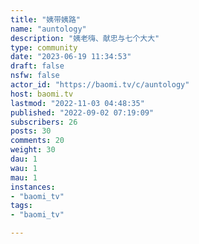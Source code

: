 ```yaml
---
title: "姨带姨路" 
name: "auntology"
description: "姨老嗨、献忠与七个大大"
type: community
date: "2023-06-19 11:34:53"
draft: false
nsfw: false
actor_id: "https://baomi.tv/c/auntology"
host: baomi.tv
lastmod: "2022-11-03 04:48:35"
published: "2022-09-02 07:19:09"
subscribers: 26
posts: 30
comments: 20
weight: 30
dau: 1
wau: 1
mau: 1
instances:
- "baomi_tv"
tags: 
- "baomi_tv"

---
```

